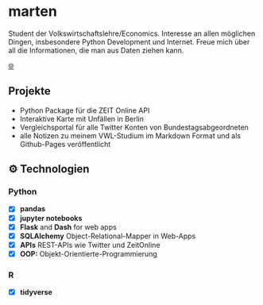 # marten
Student der Volkswirtschaftslehre/Economics.
Interesse an allen möglichen Dingen, insbesondere Python Development und Internet. 
Freue mich über all die Informationen, die man aus Daten ziehen kann.

[🌐](https://martenw.com)

## Projekte
- Python Package für die ZEIT Online API
- Interaktive Karte mit Unfällen in Berlin
- Vergleichsportal für alle Twitter Konten von Bundestagsabgeordneten
- alle Notizen zu meinem VWL-Studium im Markdown Format und als Github-Pages veröffentlicht

## ⚙️ Technologien

### Python 
- [x] **pandas**
- [x] **jupyter notebooks** 
- [x] **Flask** and **Dash** for web apps
- [x] **SQLAlchemy** Object-Relational-Mapper in Web-Apps
- [x] **APIs** REST-APIs wie Twitter und ZeitOnline
- [x] **OOP:** Objekt-Orientierte-Programmierung

### R
- [x] **tidyverse**
